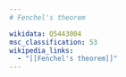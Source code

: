 ```yaml
---
# Fenchel's theorem

wikidata: Q5443004
msc_classification: 53
wikipedia_links:
  - "[[Fenchel's theorem]]"
---
```

